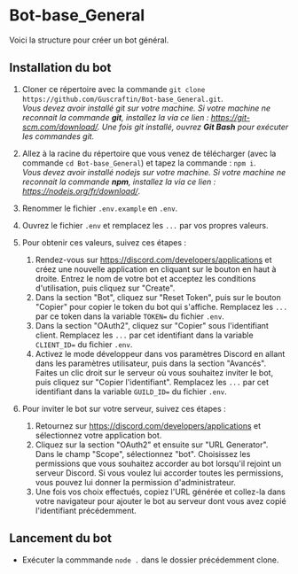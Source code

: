 # Bot-base_General

Voici la structure pour créer un bot général.


## Installation du bot

1. Cloner ce répertoire avec la commande `git clone https://github.com/Guscraftin/Bot-base_General.git`.  
*Vous devez avoir installé git sur votre machine. Si votre machine ne reconnait la commande **git**, installez la via ce lien : https://git-scm.com/download/. Une fois git installé, ouvrez **Git Bash** pour exécuter les commandes git.*

2. Allez à la racine du répertoire que vous venez de télécharger (avec la commande `cd Bot-base_General`) et tapez la commande : `npm i`.  
*Vous devez avoir installé nodejs sur votre machine. Si votre machine ne reconnait la commande **npm**, installez la via ce lien : https://nodejs.org/fr/download/*.

3. Renommer le fichier `.env.example` en `.env`.

4. Ouvrez le fichier `.env` et remplacez les `...` par vos propres valeurs.

5. Pour obtenir ces valeurs, suivez ces étapes :
   1. Rendez-vous sur https://discord.com/developers/applications et créez une nouvelle application en cliquant sur le bouton en haut à droite. Entrez le nom de votre bot et acceptez les conditions d'utilisation, puis cliquez sur "Create".
   2. Dans la section "Bot", cliquez sur "Reset Token", puis sur le bouton "Copier" pour copier le token du bot qui s'affiche. Remplacez les `...` par ce token dans la variable `TOKEN=` du fichier `.env`.
   3. Dans la section "OAuth2", cliquez sur "Copier" sous l'identifiant client. Remplacez les `...` par cet identifiant dans la variable `CLIENT_ID=` du fichier `.env`.
   4. Activez le mode développeur dans vos paramètres Discord en allant dans les paramètres utilisateur, puis dans la section "Avancés". Faites un clic droit sur le serveur où vous souhaitez inviter le bot, puis cliquez sur "Copier l'identifiant". Remplacez les `...` par cet identifiant dans la variable `GUILD_ID=` du fichier `.env`.

6. Pour inviter le bot sur votre serveur, suivez ces étapes :
   1. Retournez sur https://discord.com/developers/applications et sélectionnez votre application bot.
   2. Cliquez sur la section "OAuth2" et ensuite sur "URL Generator". Dans le champ "Scope", sélectionnez "bot". Choisissez les permissions que vous souhaitez accorder au bot lorsqu'il rejoint un serveur Discord. Si vous voulez lui accorder toutes les permissions, vous pouvez lui donner la permission d'administrateur.
   3. Une fois vos choix effectués, copiez l'URL générée et collez-la dans votre navigateur pour ajouter le bot au serveur dont vous avez copié l'identifiant précédemment.

## Lancement du bot

- Exécuter la commmande `node .` dans le dossier précédemment clone.
